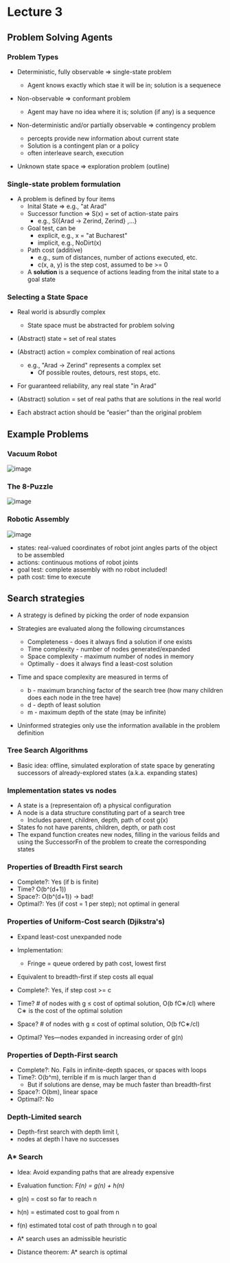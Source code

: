 # Lecture 3

## Problem Solving Agents

### Problem Types

* Deterministic, fully observable => single-state problem
  * Agent knows exactly which stae it will be in; solution is a sequenece
 
* Non-observable => conformant problem
  * Agent may have no idea where it is; solution (if any) is a sequence
 
* Non-deterministic and/or partially observable => contingency problem
  * percepts provide new information about current state
  * Solution is a contingent plan or a policy
  * often interleave search, execution
 
* Unknown state space => exploration problem (outline)

### Single-state problem formulation

* A problem is defined by four items
  * Inital State => e.g., "at Arad"
  * Successor function => S(x) = set of action-state pairs
    * e.g., S({Arad -> Zerind, Zerind} ,...}
  * Goal test, can be
    * explicit, e.g., x = "at Bucharest"
    * implicit, e.g., NoDirt(x)
  * Path cost (additive)
    * e.g., sum of distances, number of actions executed, etc.
    * c(x, a, y) is the step cost, assumed to be >= 0
  * A **solution** is a sequence of actions leading from the inital state to a goal state
 
### Selecting a State Space

* Real world is absurdly complex
  * State space must be abstracted for problem solving
 
* (Abstract) state = set of real states
* (Abstract) action = complex combination of real actions
  * e.g., "Arad -> Zerind" represents a complex set
    * Of possible routes, detours, rest stops, etc.
* For guaranteed reliability, any real state "in Arad"
* (Abstract) solution = set of real paths that are solutions in the real world
* Each abstract action should be “easier” than the original problem

## Example Problems

### Vacuum Robot

![image](https://github.com/user-attachments/assets/1326c8f7-986f-4438-afaa-a99428a3ae84)

### The 8-Puzzle

![image](https://github.com/user-attachments/assets/5399eac2-3a6d-45ec-b024-cd1f0a38ef76)

### Robotic Assembly

![image](https://github.com/user-attachments/assets/efdfcdda-9d31-43e4-bce9-41aeff1da57b)

* states: real-valued coordinates of robot joint angles parts of the object to be assembled
* actions: continuous motions of robot joints
* goal test: complete assembly with no robot included!
* path cost: time to execute

## Search strategies

* A strategy is defined by picking the order of node expansion
* Strategies are evaluated along the following circumstances
  * Completeness - does it always find a solution if one exists
  * Time complexity - number of nodes generated/expanded
  * Space complexity - maximum number of nodes in memory
  * Optimally - does it always find a least-cost solution
 
* Time and space complexity are measured in terms of
  * b - maximum branching factor of the search tree (how many children does each node in the tree have)
  * d - depth of least solution
  * m - maximum depth of the state (may be infinite)
 
* Uninformed strategies only use the information available in the problem definition

### Tree Search Algorithms

* Basic idea: offline, simulated exploration of state space by generating successors of already-explored states (a.k.a. expanding states)

### Implementation states vs nodes

* A state is a (representaion of) a physical configuration
* A node is a data structure constituting part of a search tree
  * Includes parent, children, depth, path of cost g(x)
* States fo not have parents, children, depth, or path cost
* The expand function creates new nodes, filling in the various feilds and using the SuccessorFn of the problem to create the corresponding states  

### Properties of Breadth First search

* Complete?: Yes (if b is finite)
* Time? O(b^(d+1))
* Space?: O(b^(d+1)) -> bad!
* Optimal?: Yes (if cost = 1 per step); not optimal in general

### Properties of Uniform-Cost search (Djikstra's)

* Expand least-cost unexpanded node
* Implementation:
  * Fringe = queue ordered by path cost, lowest first
* Equivalent to breadth-first if step costs all equal

* Complete?: Yes, if step cost >= c
* Time? # of nodes with g ≤ cost of optimal solution, O(b fC∗/cl) where C∗ is the cost of the optimal solution
* Space? # of nodes with g ≤ cost of optimal solution, O(b fC∗/cl)
* Optimal? Yes—nodes expanded in increasing order of g(n)
  
### Properties of Depth-First search

* Complete?: No. Fails in infinite-depth spaces, or spaces with loops
* Time?: O(b^m), terrible if m is much larger than d
  * But if solutions are dense, may be much faster than breadth-first
* Space?: O(bm), linear space
* Optimal?: No

### Depth-Limited search

* Depth-first search with depth limit l,
* nodes at depth l have no successes

### A* Search

* Idea: Avoid expanding paths that are already expensive
* Evaluation function: _F(n) = g(n) + h(n)_

* g(n) = cost so far to reach n
* h(n) = estimated cost to goal from n
* f(n) estimated total cost of path through n to goal

* A* search uses an admissible heuristic
* Distance theorem: A* search is optimal
